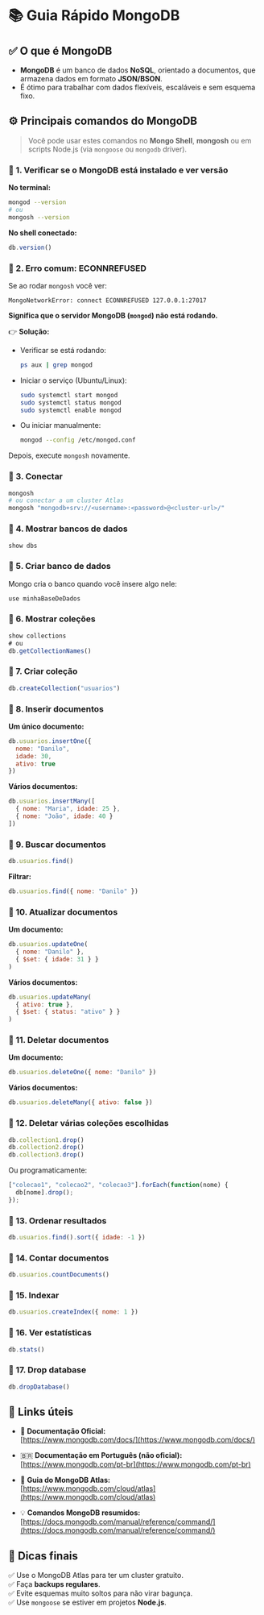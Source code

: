 
# 📚 Guia Rápido MongoDB

## ✅ O que é MongoDB
- **MongoDB** é um banco de dados **NoSQL**, orientado a documentos, que armazena dados em formato **JSON/BSON**.
- É ótimo para trabalhar com dados flexíveis, escaláveis e sem esquema fixo.

## ⚙️ Principais comandos do MongoDB

> Você pode usar estes comandos no **Mongo Shell**, **mongosh** ou em scripts Node.js (via `mongoose` ou `mongodb` driver).

### 🔹 1. Verificar se o MongoDB está instalado e ver versão

**No terminal:**
```bash
mongod --version
# ou
mongosh --version
```

**No shell conectado:**
```js
db.version()
```

### 🔹 2. Erro comum: ECONNREFUSED

Se ao rodar `mongosh` você ver:
```
MongoNetworkError: connect ECONNREFUSED 127.0.0.1:27017
```

**Significa que o servidor MongoDB (`mongod`) não está rodando.**

👉 **Solução:**
- Verificar se está rodando:
  ```bash
  ps aux | grep mongod
  ```
- Iniciar o serviço (Ubuntu/Linux):
  ```bash
  sudo systemctl start mongod
  sudo systemctl status mongod
  sudo systemctl enable mongod
  ```
- Ou iniciar manualmente:
  ```bash
  mongod --config /etc/mongod.conf
  ```

Depois, execute `mongosh` novamente.

### 🔹 3. Conectar
```bash
mongosh
# ou conectar a um cluster Atlas
mongosh "mongodb+srv://<username>:<password>@<cluster-url>/"
```

### 🔹 4. Mostrar bancos de dados
```js
show dbs
```

### 🔹 5. Criar banco de dados
Mongo cria o banco quando você insere algo nele:
```js
use minhaBaseDeDados
```

### 🔹 6. Mostrar coleções
```js
show collections
# ou
db.getCollectionNames()
```

### 🔹 7. Criar coleção
```js
db.createCollection("usuarios")
```

### 🔹 8. Inserir documentos
**Um único documento:**
```js
db.usuarios.insertOne({
  nome: "Danilo",
  idade: 30,
  ativo: true
})
```

**Vários documentos:**
```js
db.usuarios.insertMany([
  { nome: "Maria", idade: 25 },
  { nome: "João", idade: 40 }
])
```

### 🔹 9. Buscar documentos
```js
db.usuarios.find()
```

**Filtrar:**
```js
db.usuarios.find({ nome: "Danilo" })
```

### 🔹 10. Atualizar documentos
**Um documento:**
```js
db.usuarios.updateOne(
  { nome: "Danilo" },
  { $set: { idade: 31 } }
)
```

**Vários documentos:**
```js
db.usuarios.updateMany(
  { ativo: true },
  { $set: { status: "ativo" } }
)
```

### 🔹 11. Deletar documentos
**Um documento:**
```js
db.usuarios.deleteOne({ nome: "Danilo" })
```

**Vários documentos:**
```js
db.usuarios.deleteMany({ ativo: false })
```

### 🔹 12. Deletar várias coleções escolhidas
```js
db.collection1.drop()
db.collection2.drop()
db.collection3.drop()
```
Ou programaticamente:
```js
["colecao1", "colecao2", "colecao3"].forEach(function(nome) {
  db[nome].drop();
});
```

### 🔹 13. Ordenar resultados
```js
db.usuarios.find().sort({ idade: -1 })
```

### 🔹 14. Contar documentos
```js
db.usuarios.countDocuments()
```

### 🔹 15. Indexar
```js
db.usuarios.createIndex({ nome: 1 })
```

### 🔹 16. Ver estatísticas
```js
db.stats()
```

### 🔹 17. Drop database
```js
db.dropDatabase()
```

## 🔗 Links úteis
- 📘 **Documentação Oficial:**  
  [https://www.mongodb.com/docs/](https://www.mongodb.com/docs/)

- 🇧🇷 **Documentação em Português (não oficial):**  
  [https://www.mongodb.com/pt-br](https://www.mongodb.com/pt-br)

- 📌 **Guia do MongoDB Atlas:**  
  [https://www.mongodb.com/cloud/atlas](https://www.mongodb.com/cloud/atlas)

- 💡 **Comandos MongoDB resumidos:**  
  [https://docs.mongodb.com/manual/reference/command/](https://docs.mongodb.com/manual/reference/command/)

## 🚀 Dicas finais
✅ Use o MongoDB Atlas para ter um cluster gratuito.  
✅ Faça **backups regulares**.  
✅ Evite esquemas muito soltos para não virar bagunça.  
✅ Use `mongoose` se estiver em projetos **Node.js**.
